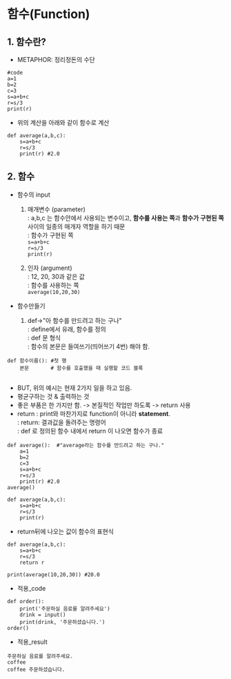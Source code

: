 # 함수(Function) <br>
## 1. 함수란? <br>
+ METAPHOR: 정리정돈의 수단 <br>
```
#code
a=1
b=2
c=3
s=a+b+c
r=s/3
print(r)
```

+ 위의 계산을 아래와 같이 함수로 계산 <br>
```
def average(a,b,c):
    s=a+b+c
    r=s/3
    print(r) #2.0
```
## 2. 함수
+ 함수의 input <br>
  1) 매개변수 (parameter) <br>
  : a,b,c 는 함수안에서 사용되는 변수이고, **함수를 사용는 쪽**과 **함수가 구현된 쪽** 사이의 일종의 매개자 역할을 하기 때문 <br>
  : 함수가 구현된 쪽 <br>
    `s=a+b+c` <br>
    `r=s/3` <br>
    `print(r)` <br>

  2) 인자 (argument) <br>
  : 12, 20, 30과 같은 값 <br>
  : 함수를 사용하는 쪽 <br>
  `average(10,20,30)`


+ 함수만들기
  1) def->"아 함수를 만드려고 하는 구나" <br>
: define에서 유래, 함수를 정의 <br>
: def 문 형식 <br>
: 함수의 본문은 들여쓰기(띄어쓰기 4번) 해야 함. <br>
 ```
 def 함수이름(): #첫 행
     본문       # 함수를 호출했을 때 실행할 코드 블록
     
 ```
  + BUT, 위의 예시는 현재 2가지 일을 하고 있음. <br>
  + 평균구하는 것 & 출력하는 것 <br>
  + 좋은 부품은 한 가지만 함. -> 본질적인 작업만 하도록 -> return 사용 <br>
  + return
: print와 마찬가지로 function이 아니라 **statement**. <br>
: return: 결과값을 돌려주는 명령어 <br> 
: def 로 정의된 함수 내에서 return 이 나오면 함수가 종료 <br>
``` 
def average():  #"average라는 함수를 만드려고 하는 구나."
    a=1
    b=2
    c=3
    s=a+b+c
    r=s/3
    print(r) #2.0
average()
```
    
```
def average(a,b,c):
    s=a+b+c
    r=s/3
    print(r)
```
+ return뒤에 나오는 값이 함수의 표현식 <br>
```
def average(a,b,c):
    s=a+b+c
    r=s/3
    return r

print(average(10,20,30)) #20.0
```
+ 적용_code <br>
```
def order():                             
    print('주문하실 음료를 알려주세요')  
    drink = input()                      
    print(drink, '주문하셨습니다.')
order()
```
+ 적용_result <br>
```
주문하실 음료를 알려주세요.
coffee
coffee 주문하셨습니다.
```
